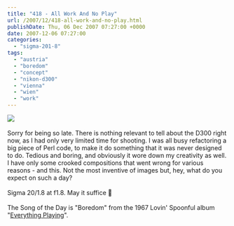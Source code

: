 ```yaml
---
title: "418 - All Work And No Play"
url: /2007/12/418-all-work-and-no-play.html
publishDate: Thu, 06 Dec 2007 07:27:00 +0000
date: 2007-12-06 07:27:00
categories: 
  - "sigma-201-8"
tags: 
  - "austria"
  - "boredom"
  - "concept"
  - "nikon-d300"
  - "vienna"
  - "wien"
  - "work"
---
```

<a href="https://d25zfm9zpd7gm5.cloudfront.net/1200x1200/2007/20071205_181719_ps.jpg" target="_blank"><img src="https://d25zfm9zpd7gm5.cloudfront.net/0600x0600/2007/20071205_181719_ps.jpg"/></a><br/><br/>Sorry for being so late. There is nothing relevant to tell about the D300 right now, as I had only very limited time for shooting. I was all busy refactoring a big piece of Perl code, to make it do something that it was never designed to do. Tedious and boring, and obviously it wore down my creativity as well. I have only some crooked compositions that went wrong for various reasons - and this. Not the most inventive of images but, hey, what do you expect on such a day?<br/><br/>Sigma 20/1.8 at f1.8. May it suffice 🙂<br/><br/>The Song of the Day is "Boredom" from the 1967 Lovin' Spoonful album "<a href="http://www.amazon.com/Everything-Playing-Lovin-Spoonful/dp/B0000894P3" target="_blank">Everything Playing</a>".
